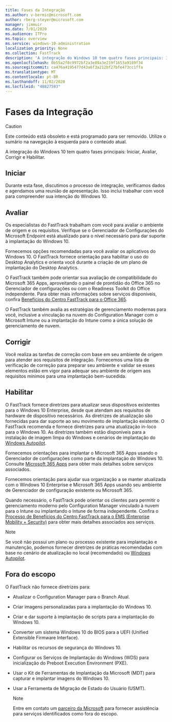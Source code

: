 ```yaml
---
title: Fases da Integração
ms.author: v-bermic@microsoft.com
author: rberg-steyer@microsoft.com
manager: jimmuir
ms.date: 7/01/2020
ms.audience: ITPro
ms.topic: overview
ms.service: windows-10-administration
localization_priority: None
ms.collection: FastTrack
description: 'A integração do Windows 10 tem quatro fases principais: Iniciar, Avaliar, Corrigir e Habilitar.'
ms.openlocfilehash: 0b55a2f8c9972bf2a3e89a3e219f1653a9189f34
ms.sourcegitcommit: ca476a4195477d43a6f3a212bf27bfe473cc1ffa
ms.translationtype: MT
ms.contentlocale: pt-BR
ms.lasthandoff: 11/02/2020
ms.locfileid: "48827593"
---
```

# <a name="onboarding-phases"></a>Fases da Integração

> [!CAUTION]
> Este conteúdo está obsoleto e está programado para ser removido. Utilize o sumário na navegação à esquerda para o conteúdo atual.

A integração do Windows 10 tem quatro fases principais: Iniciar, Avaliar, Corrigir e Habilitar.

## <a name="initiate"></a>Iniciar

Durante esta fase, discutimos o processo de integração, verificamos dados e agendamos uma reunião de apresentação. Isso inclui trabalhar com você para compreender sua intenção do Windows 10.

## <a name="assess"></a>Avaliar

Os especialistas do FastTrack trabalham com você para avaliar o ambiente de origem e os requisitos. Verifique se o Gerenciador de Configurações do Microsoft Endpoint está atualizado para o nível necessário para dar suporte à implantação do Windows 10. 

Fornecemos opções recomendadas para você avaliar os aplicativos do Windows 10. O FastTrack fornece orientação para habilitar o uso do Desktop Analytics e orienta você durante a criação de um plano de implantação do Desktop Analytics.

O FastTrack também pode orientar sua avaliação de compatibilidade do Microsoft 365 Apps, aproveitando o painel de prontidão do Office 365 no Gerenciador de configurações ou com o Readiness Toolkit do Office independente. Para obter mais informações sobre serviços disponíveis, confira [Benefícios do Centro FastTrack para o Office 365](O365-fasttrack-benefit-for-office-365.md). 

O FastTrack também avalia as estratégias de gerenciamento modernas para você, inclusive a vinculação na nuvem do Configuration Manager com o Microsoft Intune ou a implantação do Intune como a única solução de gerenciamento de nuvem.

## <a name="remediate"></a>Corrigir

Você realiza as tarefas de correção com base em seu ambiente de origem para atender aos requisitos de integração. Fornecemos uma lista de verificação de correção para preparar seu ambiente e validar se esses elementos estão em vigor para adequar seu ambiente de origem aos requisitos mínimos para uma implantação bem-sucedida. 

## <a name="enable"></a>Habilitar

O FastTrack fornece diretrizes para atualizar seus dispositivos existentes para o Windows 10 Enterprise, desde que atendam aos requisitos de hardware de dispositivo necessários. As diretrizes de atualização são fornecidas para dar suporte ao seu movimento de implantação existente. O FastTrack recomenda e fornece diretrizes para uma atualização in-loco para o Windows 10. As diretrizes também estão disponíveis para a instalação de imagem limpa do Windows e cenários de implantação do [Windows Autopilot](EMS-onboarding-phases.md#windows-autopilot). 

Fornecemos orientações para implantar o Microsoft 365 Apps usando o Gerenciador de configurações como parte da implantação do Windows 10. Consulte [Microsoft 365 Apps](O365-onboarding-and-migration.md#microsoft-365-apps) para obter mais detalhes sobre serviços associados.

Fornecemos orientação para ajudar sua organização a se manter atualizada com o Windows 10 Enterprise e Microsoft 365 Apps usando seu ambiente de Gerenciador de configuração existente ou Microsoft 365.

Quando necessário, o FastTrack pode orientar os clientes para permitir o gerenciamento moderno pelo Configuration Manager vinculado à nuvem para o Intune ou implantando o Intune de forma independente. Confira o [Processo de Benefícios do Centro FastTrack para o EMS (Enterprise Mobility + Security)](EMS-fasttrack-process.md) para obter mais detalhes associados aos serviços.

> [!NOTE]
> Se você não possui um plano ou processo existente para implantação e manutenção, podemos fornecer diretrizes de práticas recomendadas com base no cenário de atualização no local (recomendado) ou [Windows Autopilot](EMS-onboarding-phases.md#windows-autopilot).

## <a name="out-of-scope"></a>Fora do escopo

O FastTrack não fornece diretrizes para:

- Atualizar o Configuration Manager para o Branch Atual.
- Criar imagens personalizadas para a implantação do Windows 10.
- Criar e dar suporte à implantação de scripts para a implantação do Windows 10.
- Converter um sistema Windows 10 do BIOS para a UEFI (Unified Extensible Firmware Interface).
- Habilitar os recursos de segurança do Windows 10. 
- Configurar os Serviços de Implantação do Windows (WDS) para inicialização do Preboot Execution Environment (PXE).
- Usar o Kit de Ferramentas de Implantação da Microsoft (MDT) para capturar e implantar imagens do Windows 10.
- Usar a Ferramenta de Migração de Estado do Usuário (USMT).

  > [!NOTE]
  > Entre em contato um [parceiro da Microsoft](https://go.microsoft.com/fwlink/?linkid=2080150) para fornecer assistência para serviços identificados como fora do escopo.

 